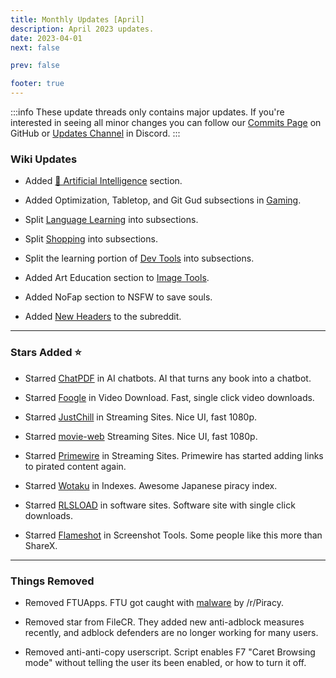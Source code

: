```yaml
---
title: Monthly Updates [April]
description: April 2023 updates.
date: 2023-04-01
next: false

prev: false

footer: true
---
```


<Post authors="nbats"/>

:::info
These update threads only contains major updates. If you're interested
in seeing all minor changes you can follow our
[Commits Page](https://github.com/fmhy/FMHYedit/commits/main) on GitHub or
[Updates Channel](https://redd.it/17f8msf) in Discord.
:::

### Wiki Updates

- Added
  [🤖 Artificial Intelligence](https://www.reddit.com/r/FREEMEDIAHECKYEAH/wiki/ai)
  section.

- Added Optimization, Tabletop, and Git Gud subsections in
  [Gaming](/gamingpiracyguide/#gaming-tools).

- Split [Language Learning](/edupiracyguide/#language-learning) into
  subsections.

- Split [Shopping](/miscguide/#shopping) into subsections.

- Split the learning portion of [Dev Tools](/devtools/) into subsections.

- Added Art Education section to [Image Tools](/img-tools/#art-education).

- Added NoFap section to NSFW to save souls.

- Added [New Headers](https://imgur.com/a/YXWUZun) to the subreddit.

---

### Stars Added ⭐

- Starred [ChatPDF](/ai/#ai-chatbots) in AI chatbots. AI that turns any book
  into a chatbot.

- Starred [Foogle](/videopiracyguide/#drives--directories) in Video Download.
  Fast, single click video downloads.

- Starred [JustChill](/videopiracyguide/#dedicated-hosts) in Streaming Sites.
  Nice UI, fast 1080p.

- Starred [movie-web](/videopiracyguide/#multi-hosts) Streaming Sites. Nice UI,
  fast 1080p.

- Starred [Primewire](/videopiracyguide/#multi-hosts) in Streaming Sites.
  Primewire has started adding links to pirated content again.

- Starred [Wotaku](https://wotaku.pages.dev/) in Indexes. Awesome Japanese
  piracy index.

- Starred [RLSLOAD](/downloadpiracyguide/#software-sites) in software sites.
  Software site with single click downloads.

- Starred [Flameshot](/img-tools/#screenshot-tools) in Screenshot Tools. Some
  people like this more than ShareX.

---

### Things Removed

- Removed FTUApps. FTU got caught with [malware](https://redd.it/120xk62) by
  /r/Piracy.

- Removed star from FileCR. They added new anti-adblock measures recently, and
  adblock defenders are no longer working for many users.

- Removed anti-anti-copy userscript. Script enables F7 "Caret Browsing mode"
  without telling the user its been enabled, or how to turn it off.
